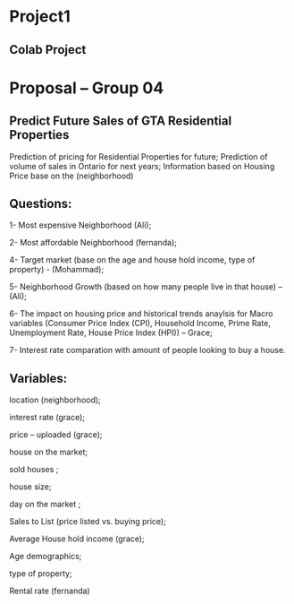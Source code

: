 # Project1
## Colab Project

# Proposal – Group 04 

## Predict Future Sales of GTA Residential Properties

Prediction of pricing for Residential Properties for future;
Prediction of volume of sales in Ontario for next years;
Information based on 
Housing Price base on the (neighborhood)

## Questions:

1-	Most expensive Neighborhood (Ali);

2-	Most affordable Neighborhood (fernanda);

4-	Target market (base on the age and house hold income, type of property) -  (Mohammad);

5-	Neighborhood Growth (based on how many people live in that house) – (Ali);

6-	The impact on housing price and historical trends anaylsis for Macro variables (Consumer Price Index (CPI), Household Income, Prime Rate, Unemployment Rate, House Price Index (HPI)) – Grace;

7-	Interest rate comparation with amount of people looking to buy a house.


## Variables:

location (neighborhood);

interest rate (grace);

price – uploaded  (grace);

house on the market;

sold houses ;

house size;

day on the market ;

Sales to List (price listed vs. buying price);

Average House hold income (grace);

Age demographics;

type of property;

Rental rate (fernanda)
